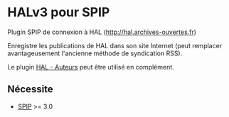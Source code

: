 HALv3 pour SPIP
========

Plugin SPIP de connexion à HAL (http://hal.archives-ouvertes.fr)

Enregistre les publications de HAL dans son site Internet (peut remplacer avantageusement l'ancienne méthode de syndication RSS).

Le plugin [HAL - Auteurs](https://github.com/kent1D/spip_hal_auteurs) peut être utilisé en complément.

## Nécessite

* [SPIP](http://www.spip.net) >= 3.0
